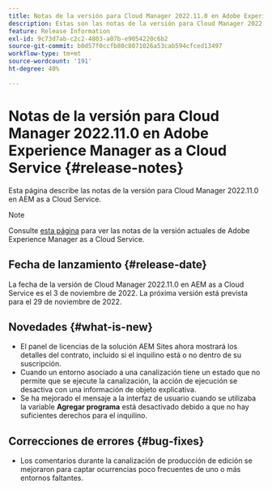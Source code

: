 ```yaml
---
title: Notas de la versión para Cloud Manager 2022.11.0 en Adobe Experience Manager as a Cloud Service
description: Estas son las notas de la versión para Cloud Manager 2022.11.0 en AEM as a Cloud Service.
feature: Release Information
exl-id: 9c73d7ab-c2c2-4803-a07b-e9054220c6b2
source-git-commit: b0d57f0ccfb80c8071026a53cab594cfced13497
workflow-type: tm+mt
source-wordcount: '191'
ht-degree: 40%

---
```



# Notas de la versión para Cloud Manager 2022.11.0 en Adobe Experience Manager as a Cloud Service {#release-notes}

Esta página describe las notas de la versión para Cloud Manager 2022.11.0 en AEM as a Cloud Service.

>[!NOTE]
>
>Consulte [esta página](/help/release-notes/release-notes-cloud/release-notes-current.md) para ver las notas de la versión actuales de Adobe Experience Manager as a Cloud Service.

## Fecha de lanzamiento {#release-date}

La fecha de la versión de Cloud Manager 2022.11.0 en AEM as a Cloud Service es el 3 de noviembre de 2022. La próxima versión está prevista para el 29 de noviembre de 2022.

## Novedades {#what-is-new}

* El panel de licencias de la solución AEM Sites ahora mostrará los detalles del contrato, incluido si el inquilino está o no dentro de su suscripción.
* Cuando un entorno asociado a una canalización tiene un estado que no permite que se ejecute la canalización, la acción de ejecución se desactiva con una información de objeto explicativa.
* Se ha mejorado el mensaje a la interfaz de usuario cuando se utilizaba la variable **Agregar programa** está desactivado debido a que no hay suficientes derechos para el inquilino.

## Correcciones de errores {#bug-fixes}

* Los comentarios durante la canalización de producción de edición se mejoraron para captar ocurrencias poco frecuentes de uno o más entornos faltantes.
